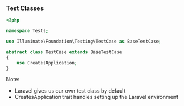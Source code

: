 ### Test Classes

```php
<?php

namespace Tests;

use Illuminate\Foundation\Testing\TestCase as BaseTestCase;

abstract class TestCase extends BaseTestCase
{
    use CreatesApplication;
}
```

Note:

* Laravel gives us our own test class by default
* CreatesApplication trait handles setting up the Laravel environment
